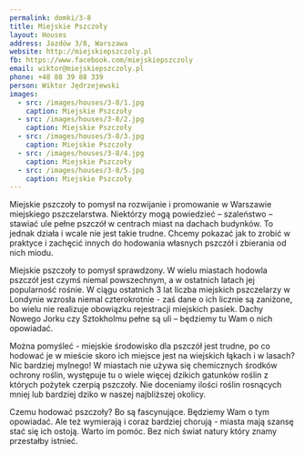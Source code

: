 ```yaml
---
permalink: domki/3-8
title: Miejskie Pszczoły
layout: Houses
address: Jazdów 3/8, Warszawa
website: http://miejskiepszczoly.pl
fb: https://www.facebook.com/miejskiepszczoly
email: wiktor@miejskiepszczoly.pl
phone: +48 88 39 88 339
person: Wiktor Jędrzejewski
images:
  - src: /images/houses/3-8/1.jpg
    caption: Miejskie Pszczoły
  - src: /images/houses/3-8/2.jpg
    caption: Miejskie Pszczoły
  - src: /images/houses/3-8/3.jpg
    caption: Miejskie Pszczoły
  - src: /images/houses/3-8/4.jpg
    caption: Miejskie Pszczoły
  - src: /images/houses/3-8/5.jpg
    caption: Miejskie Pszczoły
---
```

Miejskie pszczoły to pomysł na rozwijanie i promowanie w Warszawie miejskiego pszczelarstwa. Niektórzy mogą powiedzieć – szaleństwo – stawiać ule pełne pszczół w centrach miast na dachach budynków. To jednak działa i wcale nie jest takie trudne. Chcemy pokazać jak to zrobić w praktyce i zachęcić innych do hodowania własnych pszczół i zbierania od nich miodu.

Miejskie pszczoły to pomysł sprawdzony. W wielu miastach hodowla pszczół jest czymś niemal powszechnym, a w ostatnich latach jej popularność rośnie. W ciągu ostatnich 3 lat liczba miejskich pszczelarzy w Londynie wzrosła niemal czterokrotnie - zaś dane o ich licznie są zaniżone, bo wielu nie realizuje obowiązku rejestracji miejskich pasiek. Dachy Nowego Jorku czy Sztokholmu pełne są uli – będziemy tu Wam o nich opowiadać.

Można pomyśleć - miejskie środowisko dla pszczół jest trudne, po co hodować je w mieście skoro ich miejsce jest na wiejskich łąkach i w lasach? Nic bardziej mylnego! W miastach nie używa się chemicznych środków ochrony roślin, występuje tu o wiele więcej dzikich gatunków roślin z których pożytek czerpią pszczoły. Nie doceniamy ilości roślin rosnących mniej lub bardziej dziko w naszej najbliższej okolicy.

Czemu hodować pszczoły? Bo są fascynujące. Będziemy Wam o tym opowiadać. Ale też wymierają i coraz bardziej chorują - miasta mają szansę stać się ich ostoją. Warto im pomóc. Bez nich świat natury który znamy przestałby istnieć.
